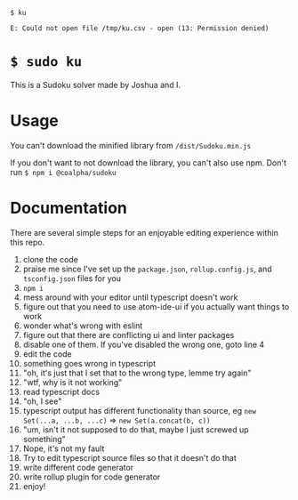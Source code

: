 `$ ku`

`E: Could not open file /tmp/ku.csv - open (13: Permission denied)`

# `$ sudo ku`
This is a Sudoku solver made by Joshua and I.

# Usage
You can't download the minified library from `/dist/Sudoku.min.js`

If you don't want to not download the library, you can't also use npm.
Don't run `$ npm i @coalpha/sudoku`

# Documentation
There are several simple steps for an enjoyable editing experience within this repo.
1. clone the code
2. praise me since I've set up the `package.json`, `rollup.config.js`, and `tsconfig.json` files for you
3. `npm i`
4. mess around with your editor until typescript doesn't work
5. figure out that you need to use atom-ide-ui if you actually want things to work
6. wonder what's wrong with eslint
7. figure out that there are conflicting ui and linter packages
8. disable one of them. If you've disabled the wrong one, goto line 4
9. edit the code
10. something goes wrong in typescript
11. "oh, it's just that I set that to the wrong type, lemme try again"
12. "wtf, why is it not working"
13. read typescript docs
14. "oh, I see"
15. typescript output has different functionality than source, eg `new Set(...a, ...b, ...c)` => `new Set(a.concat(b, c))`
16. "um, isn't it not supposed to do that, maybe I just screwed up something"
17. Nope, it's not my fault
18. Try to edit typescript source files so that it doesn't do that
19. write different code generator
20. write rollup plugin for code generator
21. enjoy!

